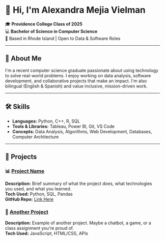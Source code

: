 # 👋 Hi, I'm Alexandra Mejia Vielman

🎓 **Providence College Class of 2025**  
💻 **Bachelor of Science in Computer Science**  
📍 Based in Rhode Island | Open to Data & Software Roles

---

## 🧠 About Me

I'm a recent computer science graduate passionate about using technology to solve real-world problems. I enjoy working on data analysis, software development, and collaborative projects that make an impact. I'm also bilingual (English & Spanish) and value inclusive, mission-driven work.

---

## 🛠️ Skills

- **Languages:** Python, C++, R, SQL  
- **Tools & Libraries:** Tableau, Power BI, Git, VS Code  
- **Concepts:** Data Analysis, Algorithms, Web Development, Databases, Computer Architecture

---

## 📁 Projects

### 📊 [Project Name](#)
**Description:** Brief summary of what the project does, what technologies you used, and what you learned.  
**Tech Used:** Python, SQL, Pandas  
**GitHub Repo:** [Link Here](#)

### 🤖 [Another Project](#)
**Description:** Example of another project. Maybe a chatbot, a game, or a class assignment you're proud of.  
**Tech Used:** JavaScript, HTML/CSS, APIs
